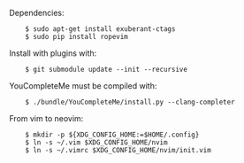 Dependencies:
```
    $ sudo apt-get install exuberant-ctags
    $ sudo pip install ropevim
```

Install with plugins with:
```
    $ git submodule update --init --recursive
```

YouCompleteMe must be compiled with:
```
    $ ./bundle/YouCompleteMe/install.py --clang-completer
```

From vim to neovim:
```
    $ mkdir -p ${XDG_CONFIG_HOME:=$HOME/.config}
    $ ln -s ~/.vim $XDG_CONFIG_HOME/nvim
    $ ln -s ~/.vimrc $XDG_CONFIG_HOME/nvim/init.vim
```
